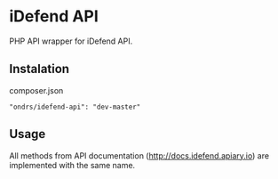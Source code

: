 iDefend API
==============

PHP API wrapper for iDefend API.


Instalation
-----

composer.json

    "ondrs/idefend-api": "dev-master"

Usage
-----

All methods from API documentation (http://docs.idefend.apiary.io) are implemented with the same name.
